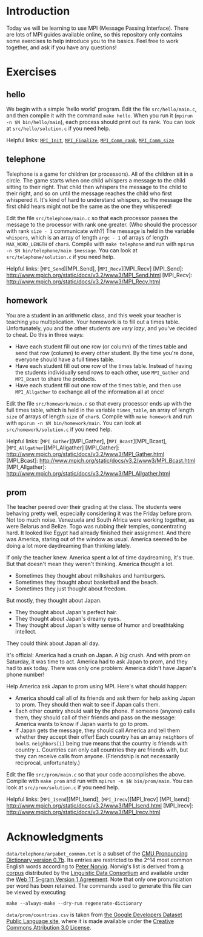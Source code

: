 Introduction
============
Today we will be learning to use MPI (Message Passing Interface). There are lots of MPI guides available online, so this repository only contains some exercises to help introduce you to the basics. Feel free to work together, and ask if you have any questions!

Exercises
=========

hello
-----
We begin with a simple 'hello world' program. Edit the file `src/hello/main.c`, and then compile it with the command `make hello`. When you run it (`mpirun -n $N bin/hello/main`), each process should print out its rank. You can look at `src/hello/solution.c` if you need help.

Helpful links: [`MPI_Init`][MPI_Init], [`MPI_Finalize`][MPI_Finalize], [`MPI_Comm_rank`][MPI_Comm_rank], [`MPI_Comm_size`][MPI_Comm_size]

[MPI_Init]: http://www.mpich.org/static/docs/v3.2/www3/MPI_Init.html
[MPI_Finalize]: http://www.mpich.org/static/docs/v3.2/www3/MPI_Finalize.html
[MPI_Comm_rank]: http://www.mpich.org/static/docs/v3.2/www3/MPI_Comm_rank.html
[MPI_Comm_size]: http://www.mpich.org/static/docs/v3.2/www3/MPI_Comm_size.html

telephone
---------
Telephone is a game for children (or processors). All of the children sit in a circle. The game starts when one child whispers a message to the child sitting to their right. That child then whispers the message to the child to their right, and so on until the message reaches the child who first whispered it. It's kind of hard to understand whispers, so the message the first child hears might not be the same as the one they whispered!

Edit the file `src/telephone/main.c` so that each processor passes the message to the processor with rank one greater. (Who should the processor with rank `size - 1` communicate with?) The message is held in the variable `whispers`, which is an array of length `argc - 1` of arrays of length `MAX_WORD_LENGTH` of `char`s. Compile with `make telephone` and run with `mpirun -n $N bin/telephone/main $message`. You can look at `src/telephone/solution.c` if you need help.

Helpful links: [`MPI_Send`][MPI_Send], [`MPI_Recv`][MPI_Recv]
[MPI_Send]: http://www.mpich.org/static/docs/v3.2/www3/MPI_Send.html
[MPI_Recv]: http://www.mpich.org/static/docs/v3.2/www3/MPI_Recv.html

homework
--------
You are a student in an arithmetic class, and this week your teacher is teaching you multiplication. Your homework is to fill out a times table. Unfortunately, you and the other students are *very lazy*, and you've decided to cheat. Do this in three ways:

* Have each student fill out one row (or column) of the times table and send that row (column) to every other student. By the time you're done, everyone should have a full times table.
* Have each student fill out one row of the times table. Instead of having the students individually send rows to each other, use `MPI_Gather` and `MPI_Bcast` to share the products.
* Have each student fill out one row of the times table, and then use `MPI_Allgather` to exchange all of the information all at once!

Edit the file `src/homework/main.c` so that every processor ends up with the full times table, which is held in the variable `times_table`, an array of length `size` of arrays of length `size` of `char`s. Compile with `make homework` and run with `mpirun -n $N bin/homework/main`. You can look at `src/homework/solution.c` if you need help.

Helpful links: [`MPI_Gather`][MPI_Gather], [`MPI_Bcast`][MPI_Bcast], [`MPI_Allgather`][MPI_Allgather]
[MPI_Gather]: http://www.mpich.org/static/docs/v3.2/www3/MPI_Gather.html
[MPI_Bcast]: http://www.mpich.org/static/docs/v3.2/www3/MPI_Bcast.html
[MPI_Allgather]: http://www.mpich.org/static/docs/v3.2/www3/MPI_Allgather.html

prom
----
The teacher peered over their grading at the class. The students were behaving pretty well, especially considering it was the Friday before prom. Not too much noise. Venezuela and South Africa were working together, as were Belarus and Belize. Togo was rubbing their temples, concentrating hard. It looked like Egypt had already finished their assignment. And there was America, staring out of the window as usual. America seemed to be doing a lot more daydreaming than thinking lately.

If only the teacher knew. America spent a lot of time daydreaming, it's true. But that doesn't mean they weren't thinking. America thought a lot.

* Sometimes they thought about milkshakes and hamburgers.
* Sometimes they thought about basketball and the beach.
* Sometimes they just thought about freedom.

But mostly, they thought about Japan.

* They thought about Japan's perfect hair.
* They thought about Japan's dreamy eyes.
* They thought about Japan's witty sense of humor and breathtaking intellect.

They could think about Japan all day.

It's official: America had a crush on Japan. A *big* crush. And with prom on Saturday, it was time to act. America had to ask Japan to prom, and they had to ask today. There was only one problem: America didn't have Japan's phone number!

Help America ask Japan to prom using MPI. Here's what should happen:
* America should call all of its friends and ask them for help asking Japan to prom. They should then wait to see if Japan calls them.
* Each other country should wait by the phone. If someone (anyone) calls them, they should call of their friends and pass on the message: America wants to know if Japan wants to go to prom.
* If Japan gets the message, they should call America and tell them whether they accept their offer!
Each country has an array `neighbors` of `bool`s. `neighbors[i]` being true means that the country is friends with country `i`. Countries can only call countries they are friends with, but they can receive calls from anyone. (Friendship is not necessarily reciprocal, unfortunately.)

Edit the file `src/prom/main.c` so that your code accomplishes the above. Compile with `make prom` and run with `mpirun -n $N bin/prom/main`. You can look at `src/prom/solution.c` if you need help.

Helpful links: [`MPI_Isend`][MPI_Isend], [`MPI_Irecv`][MPI_Irecv]
[MPI_Isend]: http://www.mpich.org/static/docs/v3.2/www3/MPI_Isend.html
[MPI_Irecv]: http://www.mpich.org/static/docs/v3.2/www3/MPI_Irecv.html

Acknowledgments
===============
`data/telephone/arpabet_common.txt` is a subset of the [CMU Pronouncing Dictionary version 0.7b][cmudict]. Its entries are restricted to the 2^14 most common English words according to [Peter Norvig][norvig]. Norvig's list is derived from [a corpus][corpus] distributed by the [Linguistic Data Consortium][LDC] and available under the [Web 1T 5-gram Version 1 Agreement][agreement]. Note that only one pronunciation per word has been retained. The commands used to generate this file can be viewed by executing

    make --always-make --dry-run regenerate-dictionary

[cmudict]: http://www.speech.cs.cmu.edu/cgi-bin/cmudict
[norvig]: http://norvig.com/ngrams/count_1w.txt
[corpus]: https://catalog.ldc.upenn.edu/LDC2006T13
[LDC]: https://www.ldc.upenn.edu/
[agreement]: https://catalog.ldc.upenn.edu/license/web-1t-5-gram-version-1.pdf

`data/prom/countries.csv` is taken from [the Google Developers Dataset Public Language site][google], where it is made available under the [Creative Commons Attribution 3.0 License][cc].

[google]: https://developers.google.com/public-data/docs/canonical/countries_csv
[cc]: https://creativecommons.org/licenses/by/3.0/
